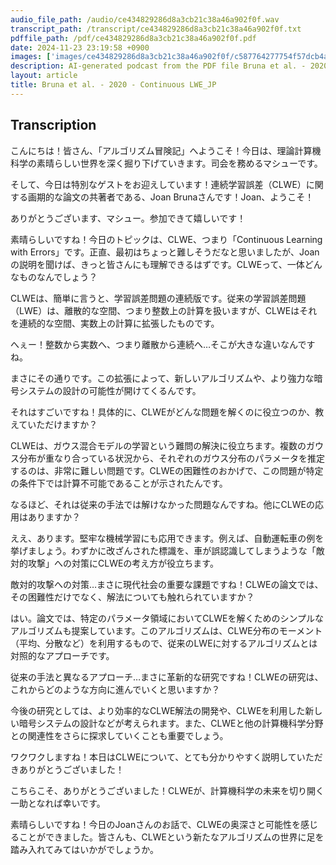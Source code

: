 ```yaml
---
audio_file_path: /audio/ce434829286d8a3cb21c38a46a902f0f.wav
transcript_path: /transcript/ce434829286d8a3cb21c38a46a902f0f.txt
pdffile_path: /pdf/ce434829286d8a3cb21c38a46a902f0f.pdf
date: 2024-11-23 23:19:58 +0900
images: ['images/ce434829286d8a3cb21c38a46a902f0f/c587764277754f57dcb4a53d7227bbfffd00a5286cccc6bd21af671c65210f9a.jpg', 'images/ce434829286d8a3cb21c38a46a902f0f/462e4e7975422b80d6261cd8eaf9846069b6ad1b445d148e99999943ea79c5a0.jpg', 'images/ce434829286d8a3cb21c38a46a902f0f/e44ee34b04ea83d980de1c99cacf1ca6dc978fb70a326ac1f876666d4d0b01d4.jpg']
description: AI-generated podcast from the PDF file Bruna et al. - 2020 - Continuous LWE_JP / ce434829286d8a3cb21c38a46a902f0f
layout: article
title: Bruna et al. - 2020 - Continuous LWE_JP
---
```


## Transcription
こんにちは！皆さん、「アルゴリズム冒険記」へようこそ！今日は、理論計算機科学の素晴らしい世界を深く掘り下げていきます。司会を務めるマシューです。

そして、今日は特別なゲストをお迎えしています！連続学習誤差（CLWE）に関する画期的な論文の共著者である、Joan Brunaさんです！Joan、ようこそ！

ありがとうございます、マシュー。参加できて嬉しいです！

素晴らしいですね！今日のトピックは、CLWE、つまり「Continuous Learning with Errors」です。正直、最初はちょっと難しそうだなと思いましたが、Joanの説明を聞けば、きっと皆さんにも理解できるはずです。CLWEって、一体どんなものなんでしょう？

CLWEは、簡単に言うと、学習誤差問題の連続版です。従来の学習誤差問題（LWE）は、離散的な空間、つまり整数上の計算を扱いますが、CLWEはそれを連続的な空間、実数上の計算に拡張したものです。

へぇー！整数から実数へ、つまり離散から連続へ…そこが大きな違いなんですね。

まさにその通りです。この拡張によって、新しいアルゴリズムや、より強力な暗号システムの設計の可能性が開けてくるんです。

それはすごいですね！具体的に、CLWEがどんな問題を解くのに役立つのか、教えていただけますか？

CLWEは、ガウス混合モデルの学習という難問の解決に役立ちます。複数のガウス分布が重なり合っている状況から、それぞれのガウス分布のパラメータを推定するのは、非常に難しい問題です。CLWEの困難性のおかげで、この問題が特定の条件下では計算不可能であることが示されたんです。

なるほど、それは従来の手法では解けなかった問題なんですね。他にCLWEの応用はありますか？

ええ、あります。堅牢な機械学習にも応用できます。例えば、自動運転車の例を挙げましょう。わずかに改ざんされた標識を、車が誤認識してしまうような「敵対的攻撃」への対策にCLWEの考え方が役立ちます。

敵対的攻撃への対策…まさに現代社会の重要な課題ですね！CLWEの論文では、その困難性だけでなく、解法についても触れられていますか？

はい。論文では、特定のパラメータ領域においてCLWEを解くためのシンプルなアルゴリズムも提案しています。このアルゴリズムは、CLWE分布のモーメント（平均、分散など）を利用するもので、従来のLWEに対するアルゴリズムとは対照的なアプローチです。

従来の手法と異なるアプローチ…まさに革新的な研究ですね！CLWEの研究は、これからどのような方向に進んでいくと思いますか？

今後の研究としては、より効率的なCLWE解法の開発や、CLWEを利用した新しい暗号システムの設計などが考えられます。また、CLWEと他の計算機科学分野との関連性をさらに探求していくことも重要でしょう。

ワクワクしますね！本日はCLWEについて、とても分かりやすく説明していただきありがとうございました！

こちらこそ、ありがとうございました！CLWEが、計算機科学の未来を切り開く一助となれば幸いです。

素晴らしいですね！今日のJoanさんのお話で、CLWEの奥深さと可能性を感じることができました。皆さんも、CLWEという新たなアルゴリズムの世界に足を踏み入れてみてはいかがでしょうか。





